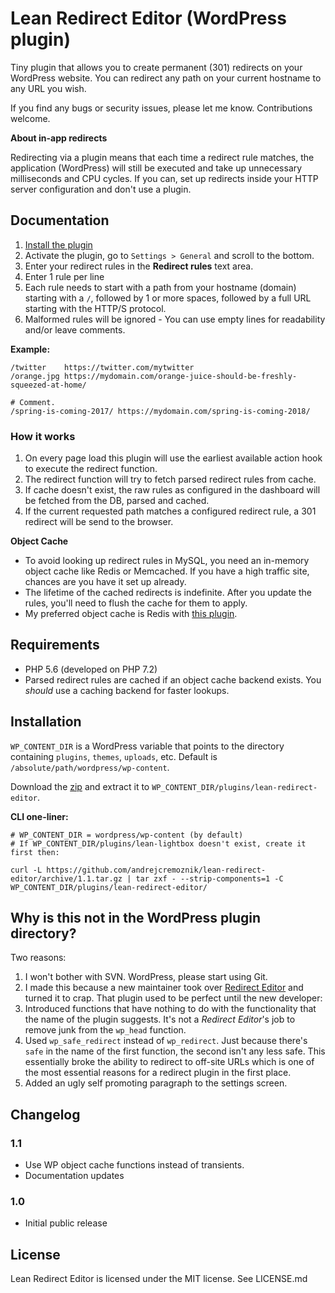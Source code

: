 # Lean Redirect Editor (WordPress plugin)

Tiny plugin that allows you to create permanent (301) redirects on your WordPress website. You can redirect any path on your current hostname to any URL you wish.

If you find any bugs or security issues, please let me know. Contributions welcome.

**About in-app redirects**

Redirecting via a plugin means that each time a redirect rule matches, the application (WordPress) will still be executed and take up unnecessary milliseconds and CPU cycles. If you can, set up redirects inside your HTTP server configuration and don't use a plugin.


## Documentation

1. [Install the plugin](#installation)
1. Activate the plugin, go to `Settings > General` and scroll to the bottom.
2. Enter your redirect rules in the **Redirect rules** text area.
  1. Enter 1 rule per line
  2. Each rule needs to start with a path from your hostname (domain) starting with a `/`, followed by 1 or more spaces, followed by a full URL starting with the HTTP/S protocol.
  3. Malformed rules will be ignored - You can use empty lines for readability and/or leave comments.

**Example:**

```
/twitter    https://twitter.com/mytwitter
/orange.jpg https://mydomain.com/orange-juice-should-be-freshly-squeezed-at-home/

# Comment.
/spring-is-coming-2017/ https://mydomain.com/spring-is-coming-2018/
```

### How it works

1. On every page load this plugin will use the earliest available action hook to execute the redirect function.
2. The redirect function will try to fetch parsed redirect rules from cache.
  1. If cache doesn't exist, the raw rules as configured in the dashboard will be fetched from the DB, parsed and cached.
3. If the current requested path matches a configured redirect rule, a 301 redirect will be send to the browser.

**Object Cache**

* To avoid looking up redirect rules in MySQL, you need an in-memory object cache like Redis or Memcached. If you have a high traffic site, chances are you have it set up already.
* The lifetime of the cached redirects is indefinite. After you update the rules, you'll need to flush the cache for them to apply.
* My preferred object cache is Redis with [this plugin](https://wordpress.org/plugins/redis-cache/).


## Requirements

* PHP 5.6 (developed on PHP 7.2)
* Parsed redirect rules are cached if an object cache backend exists. You *should* use a caching backend for faster lookups.


## Installation

`WP_CONTENT_DIR` is a WordPress variable that points to the directory containing `plugins`, `themes`, `uploads`, etc. Default is `/absolute/path/wordpress/wp-content`.

Download the [zip](https://github.com/andrejcremoznik/lean-redirect-editor/archive/1.1.zip) and extract it to `WP_CONTENT_DIR/plugins/lean-redirect-editor`.

**CLI one-liner:**

```
# WP_CONTENT_DIR = wordpress/wp-content (by default)
# If WP_CONTENT_DIR/plugins/lean-lightbox doesn't exist, create it first then:

curl -L https://github.com/andrejcremoznik/lean-redirect-editor/archive/1.1.tar.gz | tar zxf - --strip-components=1 -C WP_CONTENT_DIR/plugins/lean-redirect-editor/
```


## Why is this not in the WordPress plugin directory?

Two reasons:

1. I won't bother with SVN. WordPress, please start using Git.
2. I made this because a new maintainer took over [Redirect Editor](https://wordpress.org/plugins/redirect-editor/) and turned it to crap. That plugin used to be perfect until the new developer:
  1. Introduced functions that have nothing to do with the functionality that the name of the plugin suggests. It's not a *Redirect Editor*'s job to remove junk from the `wp_head` function.
  2. Used `wp_safe_redirect` instead of `wp_redirect`. Just because there's `safe` in the name of the first function, the second isn't any less safe. This essentially broke the ability to redirect to off-site URLs which is one of the most essential reasons for a redirect plugin in the first place.
  3. Added an ugly self promoting paragraph to the settings screen.


## Changelog

### 1.1

* Use WP object cache functions instead of transients.
* Documentation updates

### 1.0

* Initial public release


## License

Lean Redirect Editor is licensed under the MIT license. See LICENSE.md
